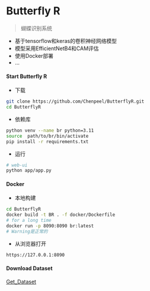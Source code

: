 #  Butterfly R


> 蝴蝶识别系统
- 基于tensorflow和keras的卷积神经网络模型
- 模型采用EfficientNetB4和CAM评估
- 使用Docker部署
- ...





#### Start Butterfly R

- 下载

```bash
git clone https://github.com/Chenpeel/ButterflyR.git
cd ButterflyR
````

- 依赖库

```bash
python venv --name br python=3.11
source  path/to/br/bin/activate
pip install -r requirements.txt
```

- 运行

```bash
# web-ui
python app/app.py
```



#### Docker

- 本地构建
```bash
cd ButterflyR
docker build -t BR . -f docker/Dockerfile
# for a long time
docker run -p 8090:8090 br:latest
# Warning是正常的
```
  - 从浏览器打开
```bash
https://127.0.0.1:8090
```





#### Download Dataset

[Get_Dataset](./main/data/get_dataset.md)
